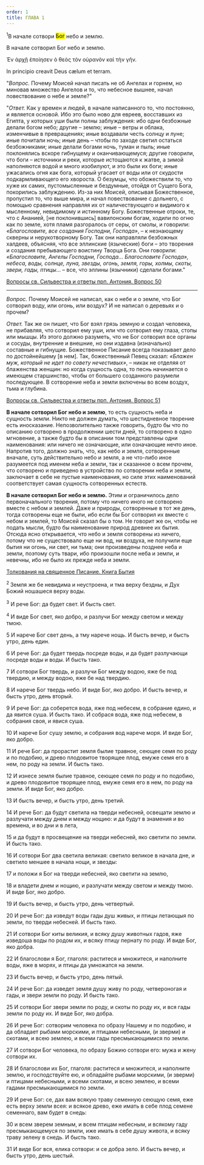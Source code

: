 ```yaml
---
order: 1
title: ГЛАВА 1
---
```


<sup>1</sup>В начале сотвори <mark>Бог</mark> небо и землю.

<note title="Дополнительно" collapsed="true">

<note type="tip" title="Переводы" collapsed="true">

<note type="tip" title="Синодальный" collapsed="true">

В начале сотворил Бог небо и землю.

</note>

<note type="tip" title="LXX " collapsed="true">

Ἐν ἀρχῇ ἐποίησεν ὁ θεὸς τὸν οὐρανὸν καὶ τὴν γῆν.

</note>

<note type="tip" title="Vulg" collapsed="true">

In principio creavit Deus cælum et terram.

</note>

</note>

<note type="info" title="Толкования" collapsed="true">

<note type="quote" title="Антоний Великий, прп. (†356)" collapsed="true">

"*Вопрос.* Почему Моисей начал писать не об Ангелах и горнем, но миновав множество Ангелов и то, что небесное вышнее, начал повествование о небе и земле?"

"*Ответ.* Как у времен и людей, в начале написанного то, что постоянно, и является основой. Ибо это было ново для евреев, восставших из Египта, у которых уши были полны заблуждения: ибо одни безбожные делали богом небо; другие – землю; иные – ветры и облака, изменчивые в превращениях; иные воздавали честь солнцу и луне; иные почитали ночь; иные день – чтобы по заходе светил остаться безбожниками; иные делали богами ночь, туман и пыль; иные поклонялись вскоре гибнущему и оканчивающемуся; другие говорили, что боги – источники и реки, которые истощаются к жатве, а зимой наполняются водой и много изобилуют, и это были их боги; иные ужасались огня как бога, который угасает от воды или от скудости подкармливающего его хвороста. О безумцы, что обожествили то, что хуже их самих, пустомысленные и бездумные, отойдя от Сущего Бога, покорились заблуждению. Из-за них Моисей, описывая Божественное, пропустил то, что выше мира, и начал повествование с дольнего, с помощью сравнения направляя их от наличествующего и видимого к мысленному, невидимому и истинному Богу. Божественные отроки, те, что с Ананией, \[не поклонившись\] вавилонским богам, ходили по огню как по земле, хотя пламя разгоралось от серы, от смолы, и говорили: *«Благословите, все создания Господни, Господа»*, – к незнающему скверны и нерукотворному Богу. Так они направляли безбожных халдеев, объясняя, что все эллинские (языческие) боги – это творения и создания пребывающего воистину Творца Бога. Они говорили: *«Благословите, Ангелы Господни, Господа… Благословите Господа», небеса, воды, солнце, луна, звезды, огонь, земля, горы, холмы, скоты, звери, гады, птицы*… – все, что эллины (язычники) сделали богами."

[Вопросы св. Сильвестра и ответы прп. Антония. Вопрос 50](https://azbyka.ru/otechnik/Kesarij_Nazianzin/voprosy-svjatogo-silvestra-i-otvety-prepodobnogo-antonija/#0_14)

---

*Вопрос.* Почему Моисей не написал, как о небе и о земле, что Бог сотворил воду, или огонь, или воздух? И не написал о деревьях и о прочем?

*Ответ.* Так же он пишет, что Бог взял грязь земную и создал человека, не прибавляя, что сотворил ему уши, или что сотворил ему глаза, стопы или мышцы. Из этого должно разуметь, что не Бог сотворил все органы и сосуды, внутренние и внешние, но они издавна (изначально) составные и гибнущие. Божественное Писание всегда показывает дело по достойнейшему \[в нем\]. Так, божественный Певец сказал: *«Блажен муж, который не идет по совету нечестивых»*, – никак не отделяя от блаженства женщин: но когда сущность одна, то песнь начинается о имеющем старшинство, чтобы от большего созданного разумели последующее. В сотворение неба и земли включены во всем воздух, тьма и глубина.

[Вопросы св. Сильвестра и ответы прп. Антония. Вопрос 51](https://azbyka.ru/otechnik/Kesarij_Nazianzin/voprosy-svjatogo-silvestra-i-otvety-prepodobnogo-antonija/#0_15)

</note>

<note type="quote" title="Ефрем Сирин, прп. (†373)" collapsed="true">

**В начале сотворил Бог небо и землю**, то есть сущность неба и сущность земли. Никто не должен думать, что шестидневное творение есть иносказание. Непозволительно также говорить, будто бы что по описанию сотворено в продолжении шести дней, то сотворено в одно мгновение, а также будто бы в описании том представлены одни наименования: или ничего не означающие, или означающие нечто иное. Напротив того, должно знать, что, как небо и земля, сотворенные вначале, суть действительно небо и земля, а не что-либо иное разумеется под именем неба и земли, так и сказанное о всем прочем, что сотворено и приведено в устройство по сотворении неба и земли, заключает в себе не пустые наименования, но силе этих наименований соответствует самая сущность сотворенных естеств.

**В начале сотворил Бог небо и землю.** Этим и ограничилось дело первоначального творения, потому что ничего иного не сотворено вместе с небом и землей. Даже и природы, сотворенные в тот же день, тогда сотворены еще не были, ибо если бы Бог сотворил их вместе с небом и землей, то Моисей сказал бы о том. Не говорит же он, чтобы не подать мысли, будто бы наименование природ древнее их бытия. Отсюда ясно открывается, что небо и земля сотворены из ничего, потому что не существовало еще ни вод, ни воздуха, не получили еще бытия ни огонь, ни свет, ни тьма; они произведены позднее неба и земли, поэтому суть твари, ибо произошли после неба и земли, и невечны, ибо не было их прежде неба и земли.

[Толкования на священное Писание. Книга Бытия](https://azbyka.ru/otechnik/Efrem_Sirin/tolkovanie-na-knigu-bytija/1)

</note>

<note type="quote" title="Ефрем Сирин, прп. (†373)" collapsed="true">


</note>
</note>

<sup> 2 </sup> Земля же бе невидима и неустроена, и тма верху бездны, и Дух Божий ношашеся верху воды.

<sup>3</sup> И рече Бог: да будет свет. И бысть свет.

<sup>4</sup> И виде Бог свет, яко добро, и разлучи Бог между светом и между тмою.

5 И нарече Бог свет день, а тму нарече нощь. И бысть вечер, и бысть утро, день един.

6 И рече Бог: да будет твердь посреде воды, и да будет разлучающи посреде воды и воды. И бысть тако.

7 И сотвори Бог твердь, и разлучи Бог между водою, яже бе под твердию, и между водою, яже бе над твердию.

8 И нарече Бог твердь небо. И виде Бог, яко добро. И бысть вечер, и бысть утро, день вторый.

9 И рече Бог: да соберется вода, яже под небесем, в собрание едино, и да явится суша. И бысть тако. И собрася вода, яже под небесем, в собрания своя, и явися суша.

10 И нарече Бог сушу землю, и собрания вод нарече моря. И виде Бог, яко добро.

11 И рече Бог: да прорастит земля былие травное, сеющее семя по роду и по подобию, и древо плодовитое творящее плод, емуже семя его в нем, по роду на земли. И бысть тако.

12 И изнесе земля былие травное, сеющее семя по роду и по подобию, и древо плодовитое творящее плод, емуже семя его в нем, по роду на земли. И виде Бог, яко добро.

13 И бысть вечер, и бысть утро, день третий.

14 И рече Бог: да будут светила на тверди небесней, освещати землю и разлучати между днем и между нощию: и да будут в знамения и во времена, и во дни и в лета,

15 и да будут в просвещение на тверди небесней, яко светити по земли. И бысть тако.

16 И сотвори Бог два светила великая: светило великое в начала дне, и светило меншее в начала нощи, и звезды:

17 и положи я Бог на тверди небесней, яко светити на землю,

18 и владети днем и нощию, и разлучати между светом и между тмою. И виде Бог, яко добро.

19 И бысть вечер, и бысть утро, день четвертый.

20 И рече Бог: да изведут воды гады душ живых, и птицы летающыя по земли, по тверди небесней. И бысть тако.

21 И сотвори Бог киты великия, и всяку душу животных гадов, яже изведоша воды по родом их, и всяку птицу пернату по роду. И виде Бог, яко добра.

22 И благослови я Бог, глаголя: раститеся и множитеся, и наполните воды, яже в морях, и птицы да умножатся на земли.

23 И бысть вечер, и бысть утро, день пятый.

24 И рече Бог: да изведет земля душу живу по роду, четвероногая и гады, и звери земли по роду. И бысть тако.

25 И сотвори Бог звери земли по роду, и скоты по роду их, и вся гады земли по роду их. И виде Бог, яко добра.

26 И рече Бог: сотворим человека по образу Нашему и по подобию, и да обладает рыбами морскими, и птицами небесными, (и зверми) и скотами, и всею землею, и всеми гады пресмыкающимися по земли.

27 И сотвори Бог человека, по образу Божию сотвори его: мужа и жену сотвори их.

28 И благослови их Бог, глаголя: раститеся и множитеся, и наполните землю, и господствуйте ею, и обладайте рыбами морскими, (и зверми) и птицами небесными, и всеми скотами, и всею землею, и всеми гадами пресмыкающимися по земли.

29 И рече Бог: се, дах вам всякую траву семенную сеющую семя, еже есть верху земли всея: и всякое древо, еже имать в себе плод семене семеннаго, вам будет в снедь:

30 и всем зверем земным, и всем птицам небесным, и всякому гаду пресмыкающемуся по земли, иже имать в себе душу живота, и всяку траву зелену в снедь. И бысть тако.

31 И виде Бог вся, елика сотвори: и се добра зело. И бысть вечер, и бысть утро, день шестый.

</note>